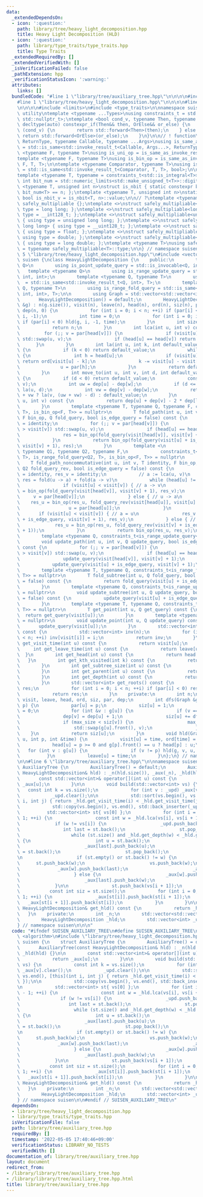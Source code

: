 ```yaml
---
data:
  _extendedDependsOn:
  - icon: ':question:'
    path: library/tree/heavy_light_decomposition.hpp
    title: Heavy Light Decomposition (HLD)
  - icon: ':question:'
    path: library/type_traits/type_traits.hpp
    title: Type Traits
  _extendedRequiredBy: []
  _extendedVerifiedWith: []
  _isVerificationFailed: false
  _pathExtension: hpp
  _verificationStatusIcon: ':warning:'
  attributes:
    links: []
  bundledCode: "#line 1 \"library/tree/auxiliary_tree.hpp\"\n\n\n\n#include <algorithm>\n\
    #line 1 \"library/tree/heavy_light_decomposition.hpp\"\n\n\n\n#line 1 \"library/type_traits/type_traits.hpp\"\
    \n\n\n\n#include <limits>\n#include <type_traits>\n\nnamespace suisen {\n// !\
    \ utility\ntemplate <typename ...Types>\nusing constraints_t = std::enable_if_t<std::conjunction_v<Types...>,\
    \ std::nullptr_t>;\ntemplate <bool cond_v, typename Then, typename OrElse>\nconstexpr\
    \ decltype(auto) constexpr_if(Then&& then, OrElse&& or_else) {\n    if constexpr\
    \ (cond_v) {\n        return std::forward<Then>(then);\n    } else {\n       \
    \ return std::forward<OrElse>(or_else);\n    }\n}\n\n// ! function\ntemplate <typename\
    \ ReturnType, typename Callable, typename ...Args>\nusing is_same_as_invoke_result\
    \ = std::is_same<std::invoke_result_t<Callable, Args...>, ReturnType>;\ntemplate\
    \ <typename F, typename T>\nusing is_uni_op = is_same_as_invoke_result<T, F, T>;\n\
    template <typename F, typename T>\nusing is_bin_op = is_same_as_invoke_result<T,\
    \ F, T, T>;\n\ntemplate <typename Comparator, typename T>\nusing is_comparator\
    \ = std::is_same<std::invoke_result_t<Comparator, T, T>, bool>;\n\n// ! integral\n\
    template <typename T, typename = constraints_t<std::is_integral<T>>>\nconstexpr\
    \ int bit_num = std::numeric_limits<std::make_unsigned_t<T>>::digits;\ntemplate\
    \ <typename T, unsigned int n>\nstruct is_nbit { static constexpr bool value =\
    \ bit_num<T> == n; };\ntemplate <typename T, unsigned int n>\nstatic constexpr\
    \ bool is_nbit_v = is_nbit<T, n>::value;\n\n// ?\ntemplate <typename T>\nstruct\
    \ safely_multipliable {};\ntemplate <>\nstruct safely_multipliable<int> { using\
    \ type = long long; };\ntemplate <>\nstruct safely_multipliable<long long> { using\
    \ type = __int128_t; };\ntemplate <>\nstruct safely_multipliable<unsigned int>\
    \ { using type = unsigned long long; };\ntemplate <>\nstruct safely_multipliable<unsigned\
    \ long long> { using type = __uint128_t; };\ntemplate <>\nstruct safely_multipliable<float>\
    \ { using type = float; };\ntemplate <>\nstruct safely_multipliable<double> {\
    \ using type = double; };\ntemplate <>\nstruct safely_multipliable<long double>\
    \ { using type = long double; };\ntemplate <typename T>\nusing safely_multipliable_t\
    \ = typename safely_multipliable<T>::type;\n\n} // namespace suisen\n\n\n#line\
    \ 5 \"library/tree/heavy_light_decomposition.hpp\"\n#include <vector>\n\nnamespace\
    \ suisen {\nclass HeavyLightDecomposition {\n    public:\n        template <typename\
    \ Q>\n        using is_point_update_query = std::is_invocable<Q, int>;\n     \
    \   template <typename Q>\n        using is_range_update_query = std::is_invocable<Q,\
    \ int, int>;\n        template <typename Q, typename T>\n        using is_point_get_query\
    \  = std::is_same<std::invoke_result_t<Q, int>, T>;\n        template <typename\
    \ Q, typename T>\n        using is_range_fold_query = std::is_same<std::invoke_result_t<Q,\
    \ int, int>, T>;\n\n        using Graph = std::vector<std::vector<int>>;\n\n \
    \       HeavyLightDecomposition() = default;\n        HeavyLightDecomposition(Graph\
    \ &g) : n(g.size()), visit(n), leave(n), head(n), ord(n), siz(n), par(n, -1),\
    \ dep(n, 0) {\n            for (int i = 0; i < n; ++i) if (par[i] < 0) dfs(g,\
    \ i, -1);\n            int time = 0;\n            for (int i = 0; i < n; ++i)\
    \ if (par[i] < 0) hld(g, i, -1, time);\n        }\n        int size() const {\n\
    \            return n;\n        }\n        int lca(int u, int v) const {\n   \
    \         for (;; v = par[head[v]]) {\n                if (visit[u] > visit[v])\
    \ std::swap(u, v);\n                if (head[u] == head[v]) return u;\n      \
    \      }\n        }\n        int la(int u, int k, int default_value = -1) const\
    \ {\n            if (k < 0) return default_value;\n            while (u >= 0)\
    \ {\n                int h = head[u];\n                if (visit[u] - k >= visit[h])\
    \ return ord[visit[u] - k];\n                k -= visit[u] - visit[h] + 1;\n \
    \               u = par[h];\n            }\n            return default_value;\n\
    \        }\n        int move_to(int u, int v, int d, int default_value = -1) const\
    \ {\n            if (d < 0) return default_value;\n            const int w = lca(u,\
    \ v);\n            int uw = dep[u] - dep[w];\n            if (d <= uw) return\
    \ la(u, d);\n            int vw = dep[v] - dep[w];\n            return d <= uw\
    \ + vw ? la(v, (uw + vw) - d) : default_value;\n        }\n        int dist(int\
    \ u, int v) const {\n            return dep[u] + dep[v] - 2 * dep[lca(u, v)];\n\
    \        }\n        template <typename T, typename Q, typename F, constraints_t<is_range_fold_query<Q,\
    \ T>, is_bin_op<F, T>> = nullptr>\n        T fold_path(int u, int v, T identity,\
    \ F bin_op, Q fold_query, bool is_edge_query = false) const {\n            T res\
    \ = identity;\n            for (;; v = par[head[v]]) {\n                if (visit[u]\
    \ > visit[v]) std::swap(u, v);\n                if (head[u] == head[v]) break;\n\
    \                res = bin_op(fold_query(visit[head[v]], visit[v] + 1), res);\n\
    \            }\n            return bin_op(fold_query(visit[u] + is_edge_query,\
    \ visit[v] + 1), res);\n        }\n        template <\n            typename T,\
    \ typename Q1, typename Q2, typename F,\n            constraints_t<is_range_fold_query<Q1,\
    \ T>, is_range_fold_query<Q2, T>, is_bin_op<F, T>> = nullptr\n        >\n    \
    \    T fold_path_noncommutative(int u, int v, T identity, F bin_op, Q1 fold_query,\
    \ Q2 fold_query_rev, bool is_edge_query = false) const {\n            T res_u\
    \ = identity, res_v = identity;\n            // a := lca(u, v)\n            //\
    \ res = fold(u -> a) + fold(a -> v)\n            while (head[u] != head[v]) {\n\
    \                if (visit[u] < visit[v]) { // a -> v\n                    res_v\
    \ = bin_op(fold_query(visit[head[v]], visit[v] + 1), res_v);\n               \
    \     v = par[head[v]];\n                } else { // u -> a\n                \
    \    res_u = bin_op(res_u, fold_query_rev(visit[head[u]], visit[u] + 1));\n  \
    \                  u = par[head[u]];\n                }\n            }\n     \
    \       if (visit[u] < visit[v]) { // a = u\n                res_v = bin_op(fold_query(visit[u]\
    \ + is_edge_query, visit[v] + 1), res_v);\n            } else { // a = v\n   \
    \             res_u = bin_op(res_u, fold_query_rev(visit[v] + is_edge_query, visit[u]\
    \ + 1));\n            }\n            return bin_op(res_u, res_v);\n        }\n\
    \        template <typename Q, constraints_t<is_range_update_query<Q>> = nullptr>\n\
    \        void update_path(int u, int v, Q update_query, bool is_edge_query = false)\
    \ const {\n            for (;; v = par[head[v]]) {\n                if (visit[u]\
    \ > visit[v]) std::swap(u, v);\n                if (head[u] == head[v]) break;\n\
    \                update_query(visit[head[v]], visit[v] + 1);\n            }\n\
    \            update_query(visit[u] + is_edge_query, visit[v] + 1);\n        }\n\
    \        template <typename T, typename Q, constraints_t<is_range_fold_query<Q,\
    \ T>> = nullptr>\n        T fold_subtree(int u, Q fold_query, bool is_edge_query\
    \ = false) const {\n            return fold_query(visit[u] + is_edge_query, leave[u]);\n\
    \        }\n        template <typename Q, constraints_t<is_range_update_query<Q>>\
    \ = nullptr>\n        void update_subtree(int u, Q update_query, bool is_edge_query\
    \ = false) const {\n            update_query(visit[u] + is_edge_query, leave[u]);\n\
    \        }\n        template <typename T, typename Q, constraints_t<is_point_get_query<Q,\
    \ T>> = nullptr>\n        T get_point(int u, Q get_query) const {\n          \
    \  return get_query(visit[u]);\n        }\n        template <typename Q, constraints_t<is_point_update_query<Q>>\
    \ = nullptr>\n        void update_point(int u, Q update_query) const {\n     \
    \       update_query(visit[u]);\n        }\n        std::vector<int> inv_ids()\
    \ const {\n            std::vector<int> inv(n);\n            for (int i = 0; i\
    \ < n; ++i) inv[visit[i]] = i;\n            return inv;\n        }\n        int\
    \ get_visit_time(int u) const {\n            return visit[u];\n        }\n   \
    \     int get_leave_time(int u) const {\n            return leave[u];\n      \
    \  }\n        int get_head(int u) const {\n            return head[u];\n     \
    \   }\n        int get_kth_visited(int k) const {\n            return ord[k];\n\
    \        }\n        int get_subtree_size(int u) const {\n            return siz[u];\n\
    \        }\n        int get_parent(int u) const {\n            return par[u];\n\
    \        }\n        int get_depth(int u) const {\n            return dep[u];\n\
    \        }\n        std::vector<int> get_roots() const {\n            std::vector<int>\
    \ res;\n            for (int i = 0; i < n; ++i) if (par[i] < 0) res.push_back(i);\n\
    \            return res;\n        }\n    private:\n        int n;\n        std::vector<int>\
    \ visit, leave, head, ord, siz, par, dep;\n        int dfs(Graph &g, int u, int\
    \ p) {\n            par[u] = p;\n            siz[u] = 1;\n            int max_size\
    \ = 0;\n            for (int &v : g[u]) {\n                if (v == p) continue;\n\
    \                dep[v] = dep[u] + 1;\n                siz[u] += dfs(g, v, u);\n\
    \                if (max_size < siz[v]) {\n                    max_size = siz[v];\n\
    \                    std::swap(g[u].front(), v);\n                }\n        \
    \    }\n            return siz[u];\n        }\n        void hld(Graph &g, int\
    \ u, int p, int &time) {\n            visit[u] = time, ord[time] = u, ++time;\n\
    \            head[u] = p >= 0 and g[p].front() == u ? head[p] : u;\n         \
    \   for (int v : g[u]) {\n                if (v != p) hld(g, v, u, time);\n  \
    \          }\n            leave[u] = time;\n        }\n};\n} // namespace suisen\n\
    \n\n#line 6 \"library/tree/auxiliary_tree.hpp\"\n\nnamespace suisen {\n    struct\
    \ AuxiliaryTree {\n        AuxiliaryTree() = default;\n        AuxiliaryTree(const\
    \ HeavyLightDecomposition& hld) : _n(hld.size()), _aux(_n), _hld(hld) {}\n\n \
    \       const std::vector<int>& operator[](int u) const {\n            return\
    \ _aux[u];\n        }\n\n        void build(std::vector<int> vs) {\n         \
    \   const int k = vs.size();\n            for (int v : _upd) _aux[v].clear();\n\
    \            _upd.clear();\n\n            std::sort(vs.begin(), vs.end(), [this](int\
    \ i, int j) { return _hld.get_visit_time(i) < _hld.get_visit_time(j); });\n\n\
    \            std::copy(vs.begin(), vs.end(), std::back_inserter(_upd));\n\n  \
    \          std::vector<int> st{ vs[0] };\n            for (int i = 0; i < k -\
    \ 1; ++i) {\n                const int w = _hld.lca(vs[i], vs[i + 1]);\n\n   \
    \             if (w != vs[i]) {\n                    _upd.push_back(w);\n    \
    \                int last = st.back();\n                    st.pop_back();\n \
    \                   while (st.size() and _hld.get_depth(w) < _hld.get_depth(st.back()))\
    \ {\n                        int u = st.back();\n                        _aux[u].push_back(last);\n\
    \                        _aux[last].push_back(u);\n                        last\
    \ = st.back();\n                        st.pop_back();\n                    }\n\
    \n                    if (st.empty() or st.back() != w) {\n                  \
    \      st.push_back(w);\n                        vs.push_back(w);\n          \
    \              _aux[w].push_back(last);\n                        _aux[last].push_back(w);\n\
    \                    } else {\n                        _aux[w].push_back(last);\n\
    \                        _aux[last].push_back(w);\n                    }\n   \
    \             }\n\n                st.push_back(vs[i + 1]);\n            }\n \
    \           const int siz = st.size();\n            for (int i = 0; i < siz -\
    \ 1; ++i) {\n                _aux[st[i]].push_back(st[i + 1]);\n             \
    \   _aux[st[i + 1]].push_back(st[i]);\n            }\n        }\n\n        const\
    \ HeavyLightDecomposition& get_hld() const {\n            return _hld;\n     \
    \   }\n    private:\n        int _n;\n        std::vector<std::vector<int>> _aux;\n\
    \        HeavyLightDecomposition _hld;\n        std::vector<int> _upd;\n    };\n\
    } // namespace suisen\n\n\n"
  code: "#ifndef SUISEN_AUXILIARY_TREE\n#define SUISEN_AUXILIARY_TREE\n\n#include\
    \ <algorithm>\n#include \"library/tree/heavy_light_decomposition.hpp\"\n\nnamespace\
    \ suisen {\n    struct AuxiliaryTree {\n        AuxiliaryTree() = default;\n \
    \       AuxiliaryTree(const HeavyLightDecomposition& hld) : _n(hld.size()), _aux(_n),\
    \ _hld(hld) {}\n\n        const std::vector<int>& operator[](int u) const {\n\
    \            return _aux[u];\n        }\n\n        void build(std::vector<int>\
    \ vs) {\n            const int k = vs.size();\n            for (int v : _upd)\
    \ _aux[v].clear();\n            _upd.clear();\n\n            std::sort(vs.begin(),\
    \ vs.end(), [this](int i, int j) { return _hld.get_visit_time(i) < _hld.get_visit_time(j);\
    \ });\n\n            std::copy(vs.begin(), vs.end(), std::back_inserter(_upd));\n\
    \n            std::vector<int> st{ vs[0] };\n            for (int i = 0; i < k\
    \ - 1; ++i) {\n                const int w = _hld.lca(vs[i], vs[i + 1]);\n\n \
    \               if (w != vs[i]) {\n                    _upd.push_back(w);\n  \
    \                  int last = st.back();\n                    st.pop_back();\n\
    \                    while (st.size() and _hld.get_depth(w) < _hld.get_depth(st.back()))\
    \ {\n                        int u = st.back();\n                        _aux[u].push_back(last);\n\
    \                        _aux[last].push_back(u);\n                        last\
    \ = st.back();\n                        st.pop_back();\n                    }\n\
    \n                    if (st.empty() or st.back() != w) {\n                  \
    \      st.push_back(w);\n                        vs.push_back(w);\n          \
    \              _aux[w].push_back(last);\n                        _aux[last].push_back(w);\n\
    \                    } else {\n                        _aux[w].push_back(last);\n\
    \                        _aux[last].push_back(w);\n                    }\n   \
    \             }\n\n                st.push_back(vs[i + 1]);\n            }\n \
    \           const int siz = st.size();\n            for (int i = 0; i < siz -\
    \ 1; ++i) {\n                _aux[st[i]].push_back(st[i + 1]);\n             \
    \   _aux[st[i + 1]].push_back(st[i]);\n            }\n        }\n\n        const\
    \ HeavyLightDecomposition& get_hld() const {\n            return _hld;\n     \
    \   }\n    private:\n        int _n;\n        std::vector<std::vector<int>> _aux;\n\
    \        HeavyLightDecomposition _hld;\n        std::vector<int> _upd;\n    };\n\
    } // namespace suisen\n\n#endif // SUISEN_AUXILIARY_TREE\n"
  dependsOn:
  - library/tree/heavy_light_decomposition.hpp
  - library/type_traits/type_traits.hpp
  isVerificationFile: false
  path: library/tree/auxiliary_tree.hpp
  requiredBy: []
  timestamp: '2022-05-05 17:40:46+09:00'
  verificationStatus: LIBRARY_NO_TESTS
  verifiedWith: []
documentation_of: library/tree/auxiliary_tree.hpp
layout: document
redirect_from:
- /library/library/tree/auxiliary_tree.hpp
- /library/library/tree/auxiliary_tree.hpp.html
title: library/tree/auxiliary_tree.hpp
---
```

